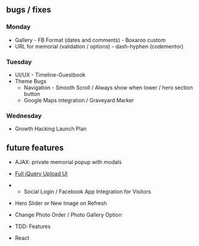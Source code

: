 ## bugs / fixes

### Monday
* Gallery - FB Format (dates and comments) - Boxaroo custom
* URL for memorial (validation / options) - dash-hyphen (codementor)

### Tuesday
* UI/UX - Timeline-Guestbook
* Theme Bugs
  * Navigation - Smooth Scroll / Always show when lower / hero section button
  * Google Maps integration / Graveyard Marker

### Wednesday
* Growth Hacking Launch Plan

## future features
* AJAX: private memorial popup with modals
* [Full jQuery Upload UI](https://github.com/blueimp/jquery-file-upload/wiki/rails-setup-for-v6-(multiple))
* * Social Login / Facebook App Integration for Visitors

* Hero Slider or New Image on Refresh
* Change Photo Order / Photo Gallery Option

* TDD: Features
* React

